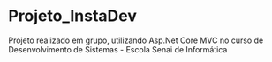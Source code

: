 # Projeto_InstaDev
Projeto realizado em grupo, utilizando Asp.Net Core MVC no curso de Desenvolvimento de Sistemas - Escola Senai de Informática
